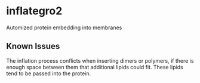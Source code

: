 # inflategro2
Automized protein embedding into membranes

## Known Issues
The inflation process conflicts when inserting dimers or polymers,
if there is enough space between them that additional lipids could
fit. These lipids tend to be passed into the protein.
